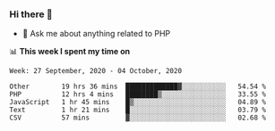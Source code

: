 ### Hi there 👋

<!--
**mustafaculban/mustafaculban** is a ✨ _special_ ✨ repository because its `README.md` (this file) appears on your GitHub profile.

Here are some ideas to get you started:

- 🌱 I’m currently learning ...
- 👯 I’m looking to collaborate on ...
- 🤔 I’m looking for help with ...
- 📫 How to reach me: ...
- 😄 Pronouns: ...
- ⚡ Fun fact: ...

-->
- 💬 Ask me about anything related to PHP


📊 **This week I spent my time on**
<!--START_SECTION:waka-->
```text
Week: 27 September, 2020 - 04 October, 2020

Other        19 hrs 36 mins  █████████████▓░░░░░░░░░░░   54.54 % 
PHP          12 hrs 4 mins   ████████▒░░░░░░░░░░░░░░░░   33.55 % 
JavaScript   1 hr 45 mins    █▒░░░░░░░░░░░░░░░░░░░░░░░   04.89 % 
Text         1 hr 21 mins    █░░░░░░░░░░░░░░░░░░░░░░░░   03.79 % 
CSV          57 mins         ▓░░░░░░░░░░░░░░░░░░░░░░░░   02.68 % 
```
<!--END_SECTION:waka-->

